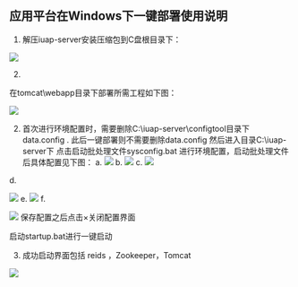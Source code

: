 ## 应用平台在Windows下一键部署使用说明

1.	解压iuap-server安装压缩包到C盘根目录下：

 ![](/articles/application/3-/images/111.png)

2.
在tomcat\webapp目录下部署所需工程如下图：
 
  ![](/articles/application/3-/images/222.png)


2.	首次进行环境配置时，需要删除C:\iuap-server\configtool目录下 data.config .
此后一键部署则不需要删除data.config
然后进入目录C:\iuap-server下
点击启动批处理文件sysconfig.bat 进行环境配置，启动批处理文件后具体配置见下图：
a.
  ![](/articles/application/3-/images/333.png)
b.
  ![](/articles/application/3-/images/444.png)
c.
 ![](/articles/application/3-/images/555.png)
 
d.
 
 ![](/articles/application/3-/images/666.png)
e.
  ![](/articles/application/3-/images/777.png)
f.
 
 ![](/articles/application/3-/images/888.png)
保存配置之后点击×关闭配置界面

启动startup.bat进行一键启动

3.	成功启动界面包括 reids ，Zookeeper，Tomcat
 
 ![](/articles/application/3-/images/999.png)
